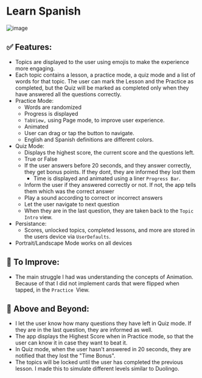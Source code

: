 # Learn Spanish
![image](https://github.com/user-attachments/assets/10407c69-f28e-4747-b50c-7c5f2dd847e2)


## ✅ Features:
- Topics are displayed to the user using emojis to make the experience more engaging.
- Each topic contains a lesson, a practice mode, a quiz mode and a list of words for that topic. The user can mark the Lesson and the Practice as completed, but the Quiz will be marked as completed only when they have answered all the questions correctly.
- Practice Mode:
	- Words are randomized
	- Progress is displayed
	- `TabView,` using Page mode, to improve user experience. 
	- Animated
	- User can drag or tap the button to navigate.
	- English and Spanish definitions are different colors.
- Quiz Mode:
	- Displays the highest score, the current score and the questions left.
	- True or False
	- If the user answers before 20 seconds, and they answer correctly, they get bonus points. If they dont, they are informed they lost them
		- Time is displayed and animated using a liner `Progress Bar`. 
	- Inform the user if they answered correctly or not. If not, the app tells them which was the correct answer
	- Play a sound according to correct or incorrect answers
	- Let the user navigate to next question
	- When they are in the last question, they are taken back to the `Topic Intro` view.
- Persistance:
	- Scores, unlocked topics, completed lessons, and more are stored in the users device via `UserDefaults`. 
- Portrait/Landscape Mode works on all devices

## 🤨 To Improve:
- The main struggle I had was understanding the concepts of Animation. Because of that I did not implement cards that were flipped when tapped, in the `Practice `View.

## 🚀 Above and Beyond:
- I let the user know how many questions they have left in Quiz mode. If they are in the last question, they are informed as well.
- The app displays the Highest Score when in Practice mode, so that the user can know it in case they want to beat it.
- In Quiz mode, when the user hasn't answered in 20 seconds, they are notified that they lost the "Time Bonus".
- The topics will be locked until the user has completed the previous lesson. I made this to simulate different levels similar to Duolingo. 
